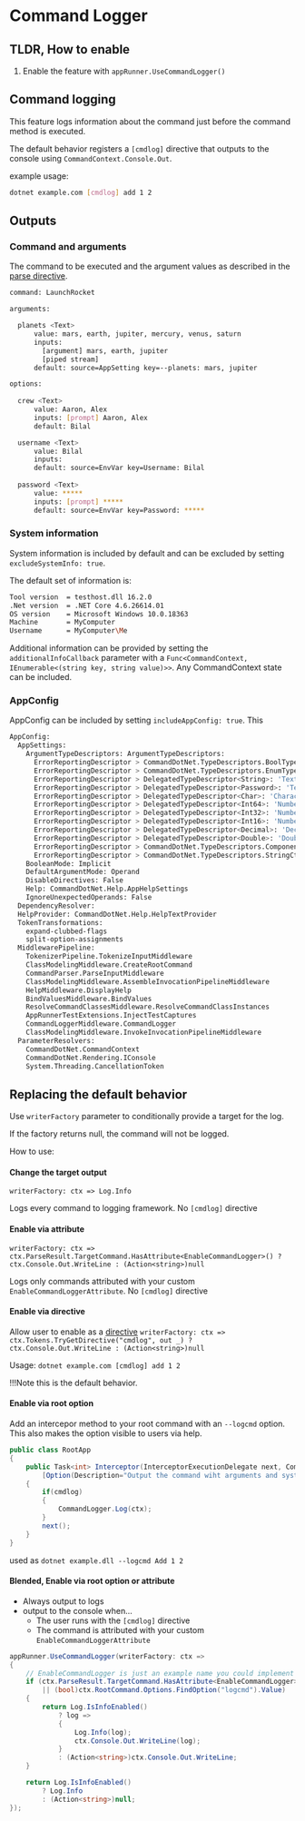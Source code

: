 # Command Logger

## TLDR, How to enable 
1. Enable the feature with `appRunner.UseCommandLogger()`

## Command logging

This feature logs information about the command just before the command method is executed.

The default behavior registers a `[cmdlog]` directive that outputs to the console using `CommandContext.Console.Out`.

example usage: 

```bash
dotnet example.com [cmdlog] add 1 2
```

## Outputs

### Command and arguments
The command to be executed and the argument values as described in the [parse directive](../Diagnostics/parse-directive.md).

```bash
command: LaunchRocket

arguments:

  planets <Text>
      value: mars, earth, jupiter, mercury, venus, saturn
      inputs:
        [argument] mars, earth, jupiter
        [piped stream]
      default: source=AppSetting key=--planets: mars, jupiter

options:
  
  crew <Text>
      value: Aaron, Alex
      inputs: [prompt] Aaron, Alex
      default: Bilal

  username <Text>
      value: Bilal
      inputs:
      default: source=EnvVar key=Username: Bilal
  
  password <Text>
      value: *****
      inputs: [prompt] *****
      default: source=EnvVar key=Password: *****
```

### System information

System information is included by default and can be excluded by setting `excludeSystemInfo: true`. 

The default set of information is:

```bash
Tool version  = testhost.dll 16.2.0
.Net version  = .NET Core 4.6.26614.01
OS version    = Microsoft Windows 10.0.18363
Machine       = MyComputer
Username      = MyComputer\Me
```

Additional information can be provided by setting the `additionalInfoCallback` parameter with a 
`Func<CommandContext, IEnumerable<(string key, string value)>>`.  Any CommandContext state can be included.

### AppConfig

AppConfig can be included by setting `includeAppConfig: true`. This

```bash
AppConfig:
  AppSettings:
    ArgumentTypeDescriptors: ArgumentTypeDescriptors:
      ErrorReportingDescriptor > CommandDotNet.TypeDescriptors.BoolTypeDescriptor
      ErrorReportingDescriptor > CommandDotNet.TypeDescriptors.EnumTypeDescriptor
      ErrorReportingDescriptor > DelegatedTypeDescriptor<String>: 'Text'
      ErrorReportingDescriptor > DelegatedTypeDescriptor<Password>: 'Text'
      ErrorReportingDescriptor > DelegatedTypeDescriptor<Char>: 'Character'
      ErrorReportingDescriptor > DelegatedTypeDescriptor<Int64>: 'Number'
      ErrorReportingDescriptor > DelegatedTypeDescriptor<Int32>: 'Number'
      ErrorReportingDescriptor > DelegatedTypeDescriptor<Int16>: 'Number'
      ErrorReportingDescriptor > DelegatedTypeDescriptor<Decimal>: 'Decimal'
      ErrorReportingDescriptor > DelegatedTypeDescriptor<Double>: 'Double'
      ErrorReportingDescriptor > CommandDotNet.TypeDescriptors.ComponentModelTypeDescriptor
      ErrorReportingDescriptor > CommandDotNet.TypeDescriptors.StringCtorTypeDescriptor
    BooleanMode: Implicit
    DefaultArgumentMode: Operand
    DisableDirectives: False
    Help: CommandDotNet.Help.AppHelpSettings
    IgnoreUnexpectedOperands: False
  DependencyResolver:
  HelpProvider: CommandDotNet.Help.HelpTextProvider
  TokenTransformations:
    expand-clubbed-flags
    split-option-assignments
  MiddlewarePipeline:
    TokenizerPipeline.TokenizeInputMiddleware
    ClassModelingMiddleware.CreateRootCommand
    CommandParser.ParseInputMiddleware
    ClassModelingMiddleware.AssembleInvocationPipelineMiddleware
    HelpMiddleware.DisplayHelp
    BindValuesMiddleware.BindValues
    ResolveCommandClassesMiddleware.ResolveCommandClassInstances
    AppRunnerTestExtensions.InjectTestCaptures
    CommandLoggerMiddleware.CommandLogger
    ClassModelingMiddleware.InvokeInvocationPipelineMiddleware
  ParameterResolvers:
    CommandDotNet.CommandContext
    CommandDotNet.Rendering.IConsole
    System.Threading.CancellationToken
```

## Replacing the default behavior

Use `writerFactory` parameter to conditionally provide a target for the log. 

If the factory returns null, the command will not be logged.

How to use:

#### Change the target output

`writerFactory: ctx => Log.Info`

Logs every command to logging framework. No `[cmdlog]` directive

#### Enable via attribute

`writerFactory: ctx => ctx.ParseResult.TargetCommand.HasAttribute<EnableCommandLogger>() ? ctx.Console.Out.WriteLine : (Action<string>)null`

Logs only commands attributed with your custom `EnableCommandLoggerAttribute`. No `[cmdlog]` directive

#### Enable via directive 

Allow user to enable as a [directive](../Extensibility/directives.md)
`writerFactory: ctx => ctx.Tokens.TryGetDirective("cmdlog", out _) ? ctx.Console.Out.WriteLine : (Action<string>)null`

Usage: `dotnet example.com [cmdlog] add 1 2`

!!!Note
    this is the default behavior.

#### Enable via root option

Add an intercepor method to your root command with an `--logcmd` option. This also makes the option visible to users via help.

```c#
public class RootApp
{
    public Task<int> Interceptor(InterceptorExecutionDelegate next, CommandContext ctx,
        [Option(Description="Output the command wiht arguments and system info")] bool cmdlog)
    {
        if(cmdlog)
        {
            CommandLogger.Log(ctx);
        }
        next();
    }
}
```

used as `dotnet example.dll --logcmd Add 1 2`

#### Blended, Enable via root option or attribute

* Always output to logs 
* output to the console when... 
    * The user runs with the `[cmdlog]` directive
    * The command is attributed with your custom `EnableCommandLoggerAttribute`

```c#
appRunner.UseCommandLogger(writerFactory: ctx => 
{
    // EnableCommandLogger is just an example name you could implement
    if (ctx.ParseResult.TargetCommand.HasAttribute<EnableCommandLogger>()
        || (bool)ctx.RootCommand.Options.FindOption("logcmd").Value)
    {
        return Log.IsInfoEnabled()
            ? log =>
            {
                Log.Info(log);
                ctx.Console.Out.WriteLine(log);
            }
            : (Action<string>)ctx.Console.Out.WriteLine;
    }

    return Log.IsInfoEnabled()
        ? Log.Info
        : (Action<string>)null;
});
```